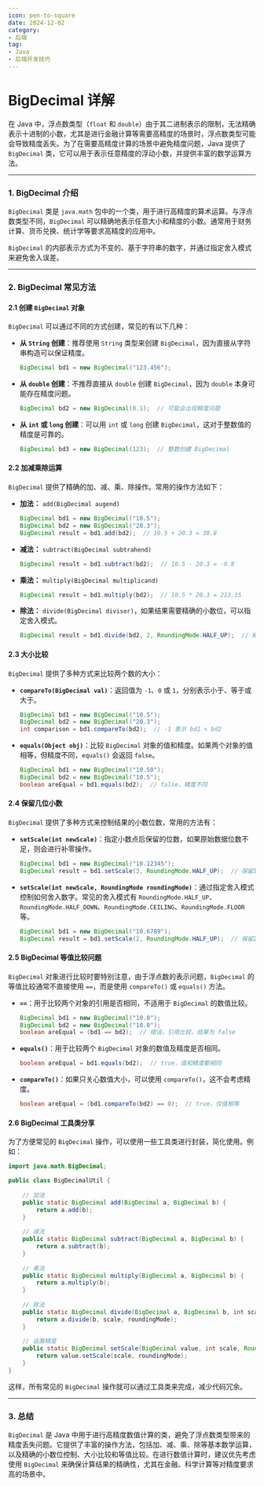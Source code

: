```yaml
---
icon: pen-to-square
date: 2024-12-02
category:
- 后端
tag:
- Java
- 后端开发技巧
---
```

# BigDecimal 详解


在 Java 中，浮点数类型（`float` 和 `double`）由于其二进制表示的限制，无法精确表示十进制的小数，尤其是进行金融计算等需要高精度的场景时，浮点数类型可能会导致精度丢失。为了在需要高精度计算的场景中避免精度问题，Java 提供了 `BigDecimal` 类，它可以用于表示任意精度的浮动小数，并提供丰富的数学运算方法。

---

### 1. **BigDecimal 介绍**

`BigDecimal` 类是 `java.math` 包中的一个类，用于进行高精度的算术运算。与浮点数类型不同，`BigDecimal` 可以精确地表示任意大小和精度的小数。通常用于财务计算、货币兑换、统计学等要求高精度的应用中。

`BigDecimal` 的内部表示方式为不变的、基于字符串的数字，并通过指定舍入模式来避免舍入误差。

---

### 2. **BigDecimal 常见方法**

#### 2.1 **创建 `BigDecimal` 对象**

`BigDecimal` 可以通过不同的方式创建，常见的有以下几种：

- **从 `String` 创建**：推荐使用 `String` 类型来创建 `BigDecimal`，因为直接从字符串构造可以保证精度。

  ```java
  BigDecimal bd1 = new BigDecimal("123.456");
  ```

- **从 `double` 创建**：不推荐直接从 `double` 创建 `BigDecimal`，因为 `double` 本身可能存在精度问题。

  ```java
  BigDecimal bd2 = new BigDecimal(0.1);  // 可能会出现精度问题
  ```

- **从 `int` 或 `long` 创建**：可以用 `int` 或 `long` 创建 `BigDecimal`，这对于整数值的精度是可靠的。

  ```java
  BigDecimal bd3 = new BigDecimal(123);  // 整数创建 BigDecimal
  ```

#### 2.2 **加减乘除运算**

`BigDecimal` 提供了精确的加、减、乘、除操作。常用的操作方法如下：

- **加法：** `add(BigDecimal augend)`

  ```java
  BigDecimal bd1 = new BigDecimal("10.5");
  BigDecimal bd2 = new BigDecimal("20.3");
  BigDecimal result = bd1.add(bd2);  // 10.5 + 20.3 = 30.8
  ```

- **减法：** `subtract(BigDecimal subtrahend)`

  ```java
  BigDecimal result = bd1.subtract(bd2);  // 10.5 - 20.3 = -9.8
  ```

- **乘法：** `multiply(BigDecimal multiplicand)`

  ```java
  BigDecimal result = bd1.multiply(bd2);  // 10.5 * 20.3 = 213.15
  ```

- **除法：** `divide(BigDecimal divisor)`，如果结果需要精确的小数位，可以指定舍入模式。

  ```java
  BigDecimal result = bd1.divide(bd2, 2, RoundingMode.HALF_UP);  // 精确到小数点后两位
  ```

#### 2.3 **大小比较**

`BigDecimal` 提供了多种方式来比较两个数的大小：

- **`compareTo(BigDecimal val)`**：返回值为 `-1`、`0` 或 `1`，分别表示小于、等于或大于。

  ```java
  BigDecimal bd1 = new BigDecimal("10.5");
  BigDecimal bd2 = new BigDecimal("20.3");
  int comparison = bd1.compareTo(bd2);  // -1 表示 bd1 < bd2
  ```

- **`equals(Object obj)`**：比较 `BigDecimal` 对象的值和精度。如果两个对象的值相等，但精度不同，`equals()` 会返回 `false`。

  ```java
  BigDecimal bd1 = new BigDecimal("10.50");
  BigDecimal bd2 = new BigDecimal("10.5");
  boolean areEqual = bd1.equals(bd2);  // false，精度不同
  ```

#### 2.4 **保留几位小数**

`BigDecimal` 提供了多种方式来控制结果的小数位数，常用的方法有：

- **`setScale(int newScale)`**：指定小数点后保留的位数，如果原始数据位数不足，则会进行补零操作。

  ```java
  BigDecimal bd1 = new BigDecimal("10.12345");
  BigDecimal result = bd1.setScale(3, RoundingMode.HALF_UP);  // 保留3位小数，结果为 10.123
  ```

- **`setScale(int newScale, RoundingMode roundingMode)`**：通过指定舍入模式控制如何舍入数字。常见的舍入模式有 `RoundingMode.HALF_UP`、`RoundingMode.HALF_DOWN`、`RoundingMode.CEILING`、`RoundingMode.FLOOR` 等。

  ```java
  BigDecimal bd1 = new BigDecimal("10.6789");
  BigDecimal result = bd1.setScale(2, RoundingMode.HALF_UP);  // 保留2位小数，结果为 10.68
  ```

#### 2.5 **BigDecimal 等值比较问题**

`BigDecimal` 对象进行比较时要特别注意，由于浮点数的表示问题，`BigDecimal` 的等值比较通常不直接使用 `==`，而是使用 `compareTo()` 或 `equals()` 方法。

- **`==`**：用于比较两个对象的引用是否相同，不适用于 `BigDecimal` 的数值比较。

  ```java
  BigDecimal bd1 = new BigDecimal("10.0");
  BigDecimal bd2 = new BigDecimal("10.0");
  boolean areEqual = (bd1 == bd2);  // 错误，引用比较，结果为 false
  ```

- **`equals()`**：用于比较两个 `BigDecimal` 对象的数值及精度是否相同。

  ```java
  boolean areEqual = bd1.equals(bd2);  // true，值和精度都相同
  ```

- **`compareTo()`**：如果只关心数值大小，可以使用 `compareTo()`，这不会考虑精度。

  ```java
  boolean areEqual = (bd1.compareTo(bd2) == 0);  // true，仅值相等
  ```

#### 2.6 **BigDecimal 工具类分享**

为了方便常见的 `BigDecimal` 操作，可以使用一些工具类进行封装，简化使用。例如：

```java
import java.math.BigDecimal;

public class BigDecimalUtil {
    
    // 加法
    public static BigDecimal add(BigDecimal a, BigDecimal b) {
        return a.add(b);
    }
    
    // 减法
    public static BigDecimal subtract(BigDecimal a, BigDecimal b) {
        return a.subtract(b);
    }
    
    // 乘法
    public static BigDecimal multiply(BigDecimal a, BigDecimal b) {
        return a.multiply(b);
    }
    
    // 除法
    public static BigDecimal divide(BigDecimal a, BigDecimal b, int scale, RoundingMode roundingMode) {
        return a.divide(b, scale, roundingMode);
    }
    
    // 设置精度
    public static BigDecimal setScale(BigDecimal value, int scale, RoundingMode roundingMode) {
        return value.setScale(scale, roundingMode);
    }
}
```

这样，所有常见的 `BigDecimal` 操作就可以通过工具类来完成，减少代码冗余。

---

### 3. **总结**

`BigDecimal` 是 Java 中用于进行高精度数值计算的类，避免了浮点数类型带来的精度丢失问题。它提供了丰富的操作方法，包括加、减、乘、除等基本数学运算，以及精确的小数位控制、大小比较和等值比较。在进行数值计算时，建议优先考虑使用 `BigDecimal` 来确保计算结果的精确性，尤其在金融、科学计算等对精度要求高的场景中。